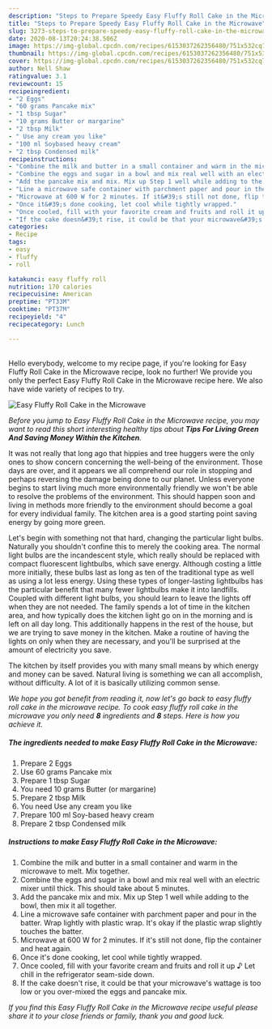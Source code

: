 ```yaml
---
description: "Steps to Prepare Speedy Easy Fluffy Roll Cake in the Microwave"
title: "Steps to Prepare Speedy Easy Fluffy Roll Cake in the Microwave"
slug: 3273-steps-to-prepare-speedy-easy-fluffy-roll-cake-in-the-microwave
date: 2020-08-13T20:24:38.506Z
image: https://img-global.cpcdn.com/recipes/6153037262356480/751x532cq70/easy-fluffy-roll-cake-in-the-microwave-recipe-main-photo.jpg
thumbnail: https://img-global.cpcdn.com/recipes/6153037262356480/751x532cq70/easy-fluffy-roll-cake-in-the-microwave-recipe-main-photo.jpg
cover: https://img-global.cpcdn.com/recipes/6153037262356480/751x532cq70/easy-fluffy-roll-cake-in-the-microwave-recipe-main-photo.jpg
author: Nell Shaw
ratingvalue: 3.1
reviewcount: 15
recipeingredient:
- "2 Eggs"
- "60 grams Pancake mix"
- "1 tbsp Sugar"
- "10 grams Butter or margarine"
- "2 tbsp Milk"
- " Use any cream you like"
- "100 ml Soybased heavy cream"
- "2 tbsp Condensed milk"
recipeinstructions:
- "Combine the milk and butter in a small container and warm in the microwave to melt. Mix together."
- "Combine the eggs and sugar in a bowl and mix real well with an electric mixer until thick. This should take about 5 minutes."
- "Add the pancake mix and mix. Mix up Step 1 well while adding to the bowl, then mix it all together."
- "Line a microwave safe container with parchment paper and pour in the batter. Wrap lightly with plastic wrap. It&#39;s okay if the plastic wrap slightly touches the batter."
- "Microwave at 600 W for 2 minutes. If it&#39;s still not done, flip the container and heat again."
- "Once it&#39;s done cooking, let cool while tightly wrapped."
- "Once cooled, fill with your favorite cream and fruits and roll it up ♪ Let chill in the refrigerator seam-side down."
- "If the cake doesn&#39;t rise, it could be that your microwave&#39;s wattage is too low or you over-mixed the eggs and pancake mix."
categories:
- Recipe
tags:
- easy
- fluffy
- roll

katakunci: easy fluffy roll 
nutrition: 170 calories
recipecuisine: American
preptime: "PT33M"
cooktime: "PT37M"
recipeyield: "4"
recipecategory: Lunch

---
```

<br>
Hello everybody, welcome to my recipe page, if you're looking for Easy Fluffy Roll Cake in the Microwave recipe, look no further! We provide you only the perfect Easy Fluffy Roll Cake in the Microwave recipe here. We also have wide variety of recipes to try.
<br>


![Easy Fluffy Roll Cake in the Microwave](https://img-global.cpcdn.com/recipes/6153037262356480/751x532cq70/easy-fluffy-roll-cake-in-the-microwave-recipe-main-photo.jpg)

<i>Before you jump to Easy Fluffy Roll Cake in the Microwave recipe, you may want to read this short interesting healthy tips about 
<strong>Tips For Living Green And Saving Money Within the Kitchen</strong>.</i>
</br>

It was not really that long ago that hippies and tree huggers were the only ones to show concern concerning the well-being of the environment. Those days are over, and it appears we all comprehend our role in stopping and perhaps reversing the damage being done to our planet. Unless everyone begins to start living much more environmentally friendly we won't be able to resolve the problems of the environment. This should happen soon and living in methods more friendly to the environment should become a goal for every individual family. The kitchen area is a good starting point saving energy by going more green.

Let's begin with something not that hard, changing the particular light bulbs. Naturally you shouldn't confine this to merely the cooking area. The normal light bulbs are the incandescent style, which really should be replaced with compact fluorescent lightbulbs, which save energy. Although costing a little more initially, these bulbs last as long as ten of the traditional type as well as using a lot less energy. Using these types of longer-lasting lightbulbs has the particular benefit that many fewer lightbulbs make it into landfills. Coupled with different light bulbs, you should learn to leave the lights off when they are not needed. The family spends a lot of time in the kitchen area, and how typically does the kitchen light go on in the morning and is left on all day long. This additionally happens in the rest of the house, but we are trying to save money in the kitchen. Make a routine of having the lights on only when they are necessary, and you'll be surprised at the amount of electricity you save.

The kitchen by itself provides you with many small means by which energy and money can be saved. Natural living is something we can all accomplish, without difficulty. A lot of it is basically utilizing common sense.


<i>We hope you got benefit from reading it, now let's go back to easy fluffy roll cake in the microwave recipe. To cook easy fluffy roll cake in the microwave you only need <strong>8</strong> ingredients and <strong>8</strong> steps. Here is how you achieve it.
</i>

##### The ingredients needed to make Easy Fluffy Roll Cake in the Microwave:

1. Prepare 2 Eggs
1. Use 60 grams Pancake mix
1. Prepare 1 tbsp Sugar
1. You need 10 grams Butter (or margarine)
1. Prepare 2 tbsp Milk
1. You need  Use any cream you like
1. Prepare 100 ml Soy-based heavy cream
1. Prepare 2 tbsp Condensed milk


##### Instructions to make Easy Fluffy Roll Cake in the Microwave:

1. Combine the milk and butter in a small container and warm in the microwave to melt. Mix together.
1. Combine the eggs and sugar in a bowl and mix real well with an electric mixer until thick. This should take about 5 minutes.
1. Add the pancake mix and mix. Mix up Step 1 well while adding to the bowl, then mix it all together.
1. Line a microwave safe container with parchment paper and pour in the batter. Wrap lightly with plastic wrap. It&#39;s okay if the plastic wrap slightly touches the batter.
1. Microwave at 600 W for 2 minutes. If it&#39;s still not done, flip the container and heat again.
1. Once it&#39;s done cooking, let cool while tightly wrapped.
1. Once cooled, fill with your favorite cream and fruits and roll it up ♪ Let chill in the refrigerator seam-side down.
1. If the cake doesn&#39;t rise, it could be that your microwave&#39;s wattage is too low or you over-mixed the eggs and pancake mix.


<i>If you find this Easy Fluffy Roll Cake in the Microwave recipe useful please share it to your close friends or family, thank you and good luck.</i>
